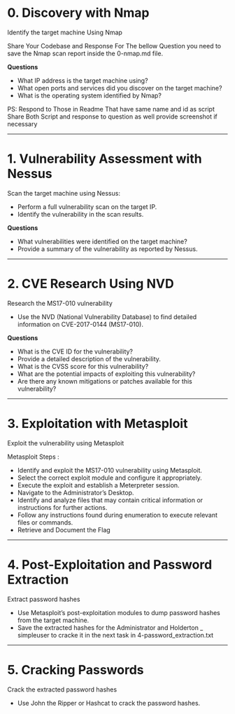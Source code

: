 #  0. Discovery with Nmap 

Identify the target machine Using Nmap

Share Your Codebase and Response For The bellow Question you need to save the Nmap scan report inside the 0-nmap.md file.

**Questions**

- What IP address is the target machine using?
- What open ports and services did you discover on the target machine?
- What is the operating system identified by Nmap?

PS: Respond to Those in Readme That have same name and id as script Share Both Script and response to question as well provide screenshot if necessary 

---

#  1. Vulnerability Assessment with Nessus 

Scan the target machine using Nessus:

- Perform a full vulnerability scan on the target IP.
- Identify the vulnerability in the scan results.

**Questions**

- What vulnerabilities were identified on the target machine?
- Provide a summary of the vulnerability as reported by Nessus.

---

#  2. CVE Research Using NVD 

Research the MS17-010 vulnerability

- Use the NVD (National Vulnerability Database) to find detailed information on CVE-2017-0144 (MS17-010).

**Questions**

- What is the CVE ID for the vulnerability?
- Provide a detailed description of the vulnerability.
- What is the CVSS score for this vulnerability?
- What are the potential impacts of exploiting this vulnerability?
- Are there any known mitigations or patches available for this vulnerability?

---

#  3. Exploitation with Metasploit 

Exploit the vulnerability using Metasploit

Metasploit Steps :

- Identify and exploit the MS17-010 vulnerability using Metasploit.
- Select the correct exploit module and configure it appropriately.
- Execute the exploit and establish a Meterpreter session.
- Navigate to the Administrator’s Desktop.
- Identify and analyze files that may contain critical information or instructions for further actions.
- Follow any instructions found during enumeration to execute relevant files or commands.
- Retrieve and Document the Flag

---

#  4. Post-Exploitation and Password Extraction 

Extract password hashes

- Use Metasploit’s post-exploitation modules to dump password hashes from the target machine.
- Save the extracted hashes for the Administrator and Holderton _ simpleuser to cracke it in the next task in 4-password_extraction.txt

---

#  5. Cracking Passwords 

Crack the extracted password hashes

- Use John the Ripper or Hashcat to crack the password hashes.
